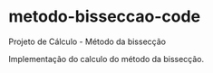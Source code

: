 # metodo-bisseccao-code

Projeto de Cálculo - Método da bissecção

Implementação do calculo do método da bissecção.